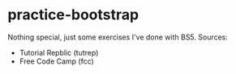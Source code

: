 # practice-bootstrap
Nothing special, just some exercises I've done with BS5.
Sources:
- Tutorial Repblic (tutrep)
- Free Code Camp (fcc)
